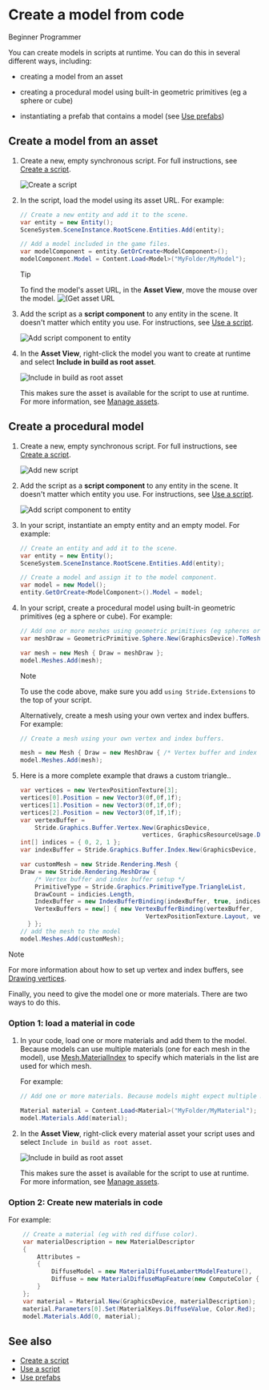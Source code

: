 # Create a model from code

<span class="label label-doc-level">Beginner</span>
<span class="label label-doc-audience">Programmer</span>

You can create models in scripts at runtime. You can do this in several different ways, including:

* creating a model from an asset

* creating a procedural model using built-in geometric primitives (eg a sphere or cube)

* instantiating a prefab that contains a model (see [Use prefabs](../game-studio/prefabs/use-prefabs.md))

## Create a model from an asset

1. Create a new, empty synchronous script. For full instructions, see [Create a script](../scripts/create-a-script.md).

    ![Create a script](media/create-a-script-script-asset-selection.png)

2. In the script, load the model using its asset URL. For example:

    ```cs
    // Create a new entity and add it to the scene.
	var entity = new Entity();
	SceneSystem.SceneInstance.RootScene.Entities.Add(entity);

    // Add a model included in the game files.
	var modelComponent = entity.GetOrCreate<ModelComponent>();
	modelComponent.Model = Content.Load<Model>("MyFolder/MyModel");
    ```

    >[!Tip]
    >To find the model's asset URL, in the **Asset View**, move the mouse over the model.
    >![(Get asset URL](media/get-asset-url.png)

3. Add the script as a **script component** to any entity in the scene. It doesn't matter which entity you use. For instructions, see [Use a script](use-a-script.md).

    ![Add script component to entity](media/create-model-from-code-add-script-component.png)

4. In the **Asset View**, right-click the model you want to create at runtime and select **Include in build as root asset**.

    ![Include in build as root asset](media/create-model-from-code-include-in-build-as-root-asset.png)

    This makes sure the asset is available for the script to use at runtime. For more information, see [Manage assets](../game-studio/manage-assets.md).

## Create a procedural model

1. Create a new, empty synchronous script. For full instructions, see [Create a script](create-a-script.md).

    ![Add new script](media/create-model-from-code-add-new-script.gif)

2. Add the script as a **script component** to any entity in the scene. It doesn't matter which entity you use. For instructions, see [Use a script](use-a-script.md).

    ![Add script component to entity](media/create-model-from-code-add-script-component.png)

3. In your script, instantiate an empty entity and an empty model. For example:

    ```cs
    // Create an entity and add it to the scene.
    var entity = new Entity();
    SceneSystem.SceneInstance.RootScene.Entities.Add(entity);
    
    // Create a model and assign it to the model component.
    var model = new Model();
    entity.GetOrCreate<ModelComponent>().Model = model;  
    ```

4. In your script, create a procedural model using built-in geometric primitives (eg a sphere or cube). For example:

    ```cs
    // Add one or more meshes using geometric primitives (eg spheres or cubes).
    var meshDraw = GeometricPrimitive.Sphere.New(GraphicsDevice).ToMeshDraw();

    var mesh = new Mesh { Draw = meshDraw }; 
    model.Meshes.Add(mesh);
    ```

    >[!Note]
    >To use the code above, make sure you add `using Stride.Extensions` to the top of your script.

    Alternatively, create a mesh using your own vertex and index buffers. For example:

    ```cs
    // Create a mesh using your own vertex and index buffers.

    mesh = new Mesh { Draw = new MeshDraw { /* Vertex buffer and index buffer setup */ } };
    model.Meshes.Add(mesh);
    ```

5. Here is a more complete example that draws a custom triangle..

    ```cs
    var vertices = new VertexPositionTexture[3];
    vertices[0].Position = new Vector3(0f,0f,1f);            
    vertices[1].Position = new Vector3(0f,1f,0f);
    vertices[2].Position = new Vector3(0f,1f,1f);
    var vertexBuffer = 
        Stride.Graphics.Buffer.Vertex.New(GraphicsDevice, 
	                                  vertices, GraphicsResourceUsage.Dynamic);
    int[] indices = { 0, 2, 1 };
    var indexBuffer = Stride.Graphics.Buffer.Index.New(GraphicsDevice, indices);

    var customMesh = new Stride.Rendering.Mesh { 
    Draw = new Stride.Rendering.MeshDraw { 
        /* Vertex buffer and index buffer setup */ 
        PrimitiveType = Stride.Graphics.PrimitiveType.TriangleList,
        DrawCount = indicies.Length,
        IndexBuffer = new IndexBufferBinding(indexBuffer, true, indices.Length),
        VertexBuffers = new[] { new VertexBufferBinding(vertexBuffer, 
	                                   VertexPositionTexture.Layout, vertexBuffer.ElementCount) },
      } };            
    // add the mesh to the model
    model.Meshes.Add(customMesh);
    ```


>[!Note]
>For more information about how to set up vertex and index buffers, see [Drawing vertices](../graphics/low-level-api/draw-vertices.md).

Finally, you need to give the model one or more materials. There are two ways to do this.

### Option 1: load a material in code

1. In your code, load one or more materials and add them to the model. Because models can use multiple materials (one for each mesh in the model), use [Mesh.MaterialIndex](xref:Stride.Rendering.Mesh.MaterialIndex) to specify which materials in the list are used for which mesh.

    For example:

    ```cs
    // Add one or more materials. Because models might expect multiple materials (one per mesh), Mesh.MaterialIndex specifies which material in the list is used for which mesh.

    Material material = Content.Load<Material>("MyFolder/MyMaterial");
    model.Materials.Add(material);
    ```

2. In the **Asset View**, right-click every material asset your script uses and select `Include in build as root asset`.

    ![Include in build as root asset](media/create-model-from-code-include-material-in-build-as-root-asset.png)

    This makes sure the asset is available for the script to use at runtime. For more information, see [Manage assets](../game-studio/manage-assets.md).

### Option 2: Create new materials in code

For example:

```cs
    // Create a material (eg with red diffuse color).
    var materialDescription = new MaterialDescriptor
    {
        Attributes =
	    {
	        DiffuseModel = new MaterialDiffuseLambertModelFeature(),
	        Diffuse = new MaterialDiffuseMapFeature(new ComputeColor { Key = MaterialKeys.DiffuseValue })
	    }
    };
    var material = Material.New(GraphicsDevice, materialDescription);
    material.Parameters[0].Set(MaterialKeys.DiffuseValue, Color.Red);
    model.Materials.Add(0, material);
```

## See also

* [Create a script](create-a-script.md)
* [Use a script](use-a-script.md)
* [Use prefabs](../game-studio/prefabs/use-prefabs.md)
